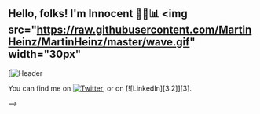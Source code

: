 ## Hello, folks! I'm Innocent 👨‍💻📊 <img src="https://raw.githubusercontent.com/MartinHeinz/MartinHeinz/master/wave.gif" width="30px"
[![Header](https://www.canva.com/design/DAGF2mdSRKE/nOZT-1CfddCfrFP_B4KcwA/view?utm_content=DAGF2mdSRKE&utm_campaign=designshare&utm_medium=link&utm_source=editor)

<!--
**Inno-Centz/Inno-Centz** is a ✨ _special_ ✨ repository because its `README.md` (this file) appears on your GitHub profile.

Here are some ideas to get you started:

- 🔭 I’m currently working on ...
- 🌱 I’m currently learning SQL a programming language for data analysis
- 👯 I’m looking to collaborate on data analysis projects
- 🤔 I’m looking for help with ...
- 💬 Ask me about ...
- 📫 How to reach me: ...
- 😄 Pronouns: ...
- ⚡ Fun fact: ...

<!-- Actual text -->

You can find me on [![Twitter][1.2]][1], or on [![LinkedIn][3.2]][3].

<!-- Icons -->

[1.2]: http://i.imgur.com/wWzX9uB.png (Twitter icon without padding)
[2.2]: https://raw.githubusercontent.com/MartinHeinz/MartinHeinz/master/linkedin-3-16.png (LinkedIn icon without padding)

<!-- Links to your social media accounts -->

[1]: https://x.com/RemyKing_
[2]: https://www.linkedin.com/in/aghidi-innocent
-->
